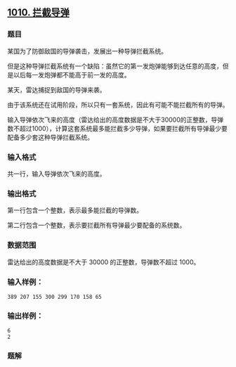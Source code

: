 ## [1010\. 拦截导弹](https://www.acwing.com/problem/content/1012/)

### 题目

某国为了防御敌国的导弹袭击，发展出一种导弹拦截系统。

但是这种导弹拦截系统有一个缺陷：虽然它的第一发炮弹能够到达任意的高度，但是以后每一发炮弹都不能高于前一发的高度。

某天，雷达捕捉到敌国的导弹来袭。

由于该系统还在试用阶段，所以只有一套系统，因此有可能不能拦截所有的导弹。

输入导弹依次飞来的高度（雷达给出的高度数据是不大于30000的正整数，导弹数不超过1000），计算这套系统最多能拦截多少导弹，如果要拦截所有导弹最少要配备多少套这种导弹拦截系统。

### 输入格式

共一行，输入导弹依次飞来的高度。

### 输出格式

第一行包含一个整数，表示最多能拦截的导弹数。

第二行包含一个整数，表示要拦截所有导弹最少要配备的系统数。

### 数据范围

雷达给出的高度数据是不大于 $30000$ 的正整数，导弹数不超过 $1000$。

### 输入样例：

```
389 207 155 300 299 170 158 65
```

### 输出样例：

```
6
2
```

### 题解

